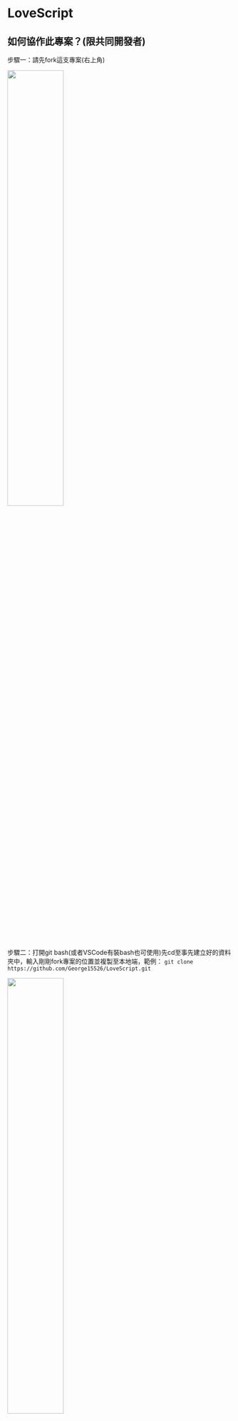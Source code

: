 # LoveScript

## 如何協作此專案？(限共同開發者)

步驟一：請先fork這支專案(右上角)

<img height="50%" src="https://github.com/user-attachments/assets/f68a706d-2d29-4b77-ba78-7ae72e3fd600" />

步驟二：打開git bash(或者VSCode有裝bash也可使用)先cd至事先建立好的資料夾中，輸入剛剛fork專案的位置並複製至本地端，範例： `git clone https://github.com/George15526/LoveScript.git`

<img height="50%" src="https://github.com/user-attachments/assets/6e491b4a-2618-4ede-bba3-d50a679df5dc" />

步驟三：打開Unity Hub，左側選單選擇Project，並在右上點擊"Add"，選擇"Add project from disk"，選擇剛剛clone下來的資料夾位置

<img height="50%" src="https://github.com/user-attachments/assets/1f53bd0e-9cdf-46e6-b2ac-ff56afc36d4f" />

步驟四：若有發現Unity Hub的Project裡面有LoveScript名字的專案，即可雙擊開啟專案並開始開發囉~

> 注意：在正式開發專案前，請各位確定是否將自己的專案分支改至dev，檢查方式為輸入`git branch`，若不是dev，則請輸入指令`git checkout -b dev`，即可轉至分支dev
> 注意：若在VSCode的話，在畫面的左下角可更容易知道現在的分支狀況

> <img height="50%" src="https://github.com/user-attachments/assets/ba01decf-3d10-4a6e-8a71-16fbbb8d35d4" />

## 專案資料夾結構(協作者必看！！)

~~~
Assets/
├── Resources/
│   ├── Fonts/               # 儲存字體相關
│   │   ├── FontGenerator/   # 儲存 TMP_FontAsset
│   │   │   ├── MINGLIU--確認.asset
│   │   │   └── MINGLIU--按任意鍵開始遊戲.asset
│   │   │
│   │   └── FontStyle/       # 儲存字體檔案 (.TTC/.ttf/.otf)
│   │       └── MINGLIU.TTC
│   │
│   ├── Sprites/             # 2D 精靈圖像或 UI 資源(目前未分類，下次更新會加入)
│   │   ├── Icons/
│   │   │   ├── Arrow-Previous.png
│   │   │   └── Exit.png
│   │   └── Backgrounds/     # 背景圖片放置區
│   │       └── MainMenuBackground.jpg
│   │
│   ├── Audio/               # 音效與音樂(預計加入，未新增資料夾)
│   │   ├── BGM/             # 此為示例
│   │   │   └── MainTheme.mp3
│   │   └── SFX/
│   │       └── ButtonClick.wav
│   │
│   │
│   └── Data/                # 遊戲配置或數據文件(預計加入，未新增資料夾)
│       ├── GameConfig.json  # 此為示例
│       └── Localization/
│           └── zh_TW.json 
│
├── Scripts/                 # 腳本文件
│   ├── Menu/
│   │   ├── ButtonPlayTextSetter.cs
│   │   ├── PlayGameHandler.cs
│   │   ├── QuitGameHandler.cs
│   │   └── TextEffect.cs
│   └── SubMenu/
│       ├── ButtonSubmitTextSetter.cs
│       ├── ReturnButtonEvent.cs
│       └── SubmitButtonEvent.cs
│
├── Editor/                  # 腳本文件
│   └── EventSystemChecker.cs
│
├── Scenes/                  # 遊戲場景檔案
│   ├── MainMenu.unity
│   └── Game.unity
│
└── TextMesh Pro/            # 下載TextMesh Pro套件後自動生成，不可更動
~~~

## Git如何使用？(給還不會使用或不太熟悉git的人服用)

以此專案為例，假設已經跟著上面的說明成功將專案clone下來後，接下來就只需要特別記三項事情(最常用)
1. git add + 要新增的檔案位置 => 新增剛剛改動的檔案
2. git commit -m "這裡放剛剛新增檔案的相關說明" => 在git中留言剛剛新增檔案的相關詳細說明(說明改動了什麼，新增？重構？樣式更改？等等其他)
3. git push -u origin dev => 將剛剛的新增並留言完畢的git檔，推至遠端的git repository的dev分支

> 例子：(branch -> dev) <br>
> git add Assets/ <br>
> git commit -m "add a person in project" <br>
> git push -u origin dev <br>

而在之後專案已經clone到本地端情況下，在每一次的協作中，請一定要先至GitHub倉庫中，查看是否需要更新程式碼(有可能其他協作者有更新東西在dev中，或者經過code review後合併至專案的主要main分支中)，若需要更新程式碼，則需要在改動程式碼前，輸入`git pull`，先將更新的程式碼抓取下來，再做改動會比較好哦~